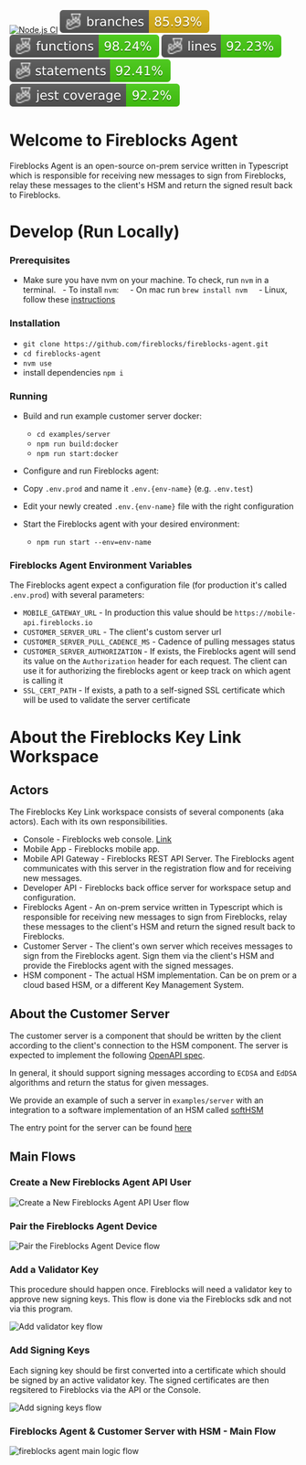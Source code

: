 [![Node.js CI](https://github.com/fireblocks/fireblocks-agent/actions/workflows/node.js.yml/badge.svg)](https://github.com/fireblocks/fireblocks-agent/actions/workflows/node.js.yml)
![Branches](https://github.com/fireblocks/fireblocks-agent/blob/badges/badges/coverage-branches.svg)
![Functions](https://github.com/fireblocks/fireblocks-agent/blob/badges/badges/coverage-functions.svg)
![Lines](https://github.com/fireblocks/fireblocks-agent/blob/badges/badges/coverage-lines.svg)
![Statements](https://github.com/fireblocks/fireblocks-agent/blob/badges/badges/coverage-statements.svg)
![Jest coverage](https://github.com/fireblocks/fireblocks-agent/blob/badges/badges/coverage-jest%20coverage.svg)

# Welcome to Fireblocks Agent

Fireblocks Agent is an open-source on-prem service written in Typescript which is responsible for receiving new messages to sign from Fireblocks, relay these messages to the client's HSM and return the signed result back to Fireblocks.

# Develop (Run Locally)

### Prerequisites

- Make sure you have nvm on your machine. To check, run `nvm` in a terminal.
  - To install `nvm`:
    - On mac run `brew install nvm`
    - Linux, follow these [instructions](https://github.com/nvm-sh/nvm?tab=readme-ov-file#installing-and-updating)

### Installation 

- `git clone https://github.com/fireblocks/fireblocks-agent.git`
- `cd fireblocks-agent`
- `nvm use`
- install dependencies `npm i`

### Running
- Build and run example customer server docker:
  - `cd examples/server`
  - `npm run build:docker`
  - `npm run start:docker`

- Configure and run Fireblocks agent:
- Copy `.env.prod` and name it `.env.{env-name}` (e.g. `.env.test`)
- Edit your newly created `.env.{env-name}` file with the right configuration
- Start the Fireblocks agent with your desired environment:
  - `npm run start --env=env-name`

### Fireblocks Agent Environment Variables
The Fireblocks agent expect a configuration file (for production it's called `.env.prod`) with several parameters:
* `MOBILE_GATEWAY_URL` - In production this value should be `https://mobile-api.fireblocks.io`
* `CUSTOMER_SERVER_URL` - The client's custom server url
* `CUSTOMER_SERVER_PULL_CADENCE_MS` - Cadence of pulling messages status
* `CUSTOMER_SERVER_AUTHORIZATION` - If exists, the Fireblocks agent will send its value on the `Authorization` header for each request. The client can use it for authorizing the fireblocks agent or keep track on which agent is calling it
* `SSL_CERT_PATH` - If exists, a path to a self-signed SSL certificate which will be used to validate the server certificate


# About the Fireblocks Key Link Workspace

## Actors
The Fireblocks Key Link workspace consists of several components (aka actors). Each with its own responsibilities.

* Console - Fireblocks web console. [Link](https://console.fireblocks.io/v2/)
* Mobile App - Fireblocks mobile app.
* Mobile API Gateway - Fireblocks REST API Server. The Fireblocks agent communicates with this server in the registration flow and for receiving new messages.
* Developer API - Fireblocks back office server for workspace setup and configuration.
* Fireblocks Agent - An on-prem service written in Typescript which is responsible for receiving new messages to sign from Fireblocks, relay these messages to the client's HSM and return the signed result back to Fireblocks.
* Customer Server - The client's own server which receives messages to sign from the Fireblocks agent. Sign them via the client's HSM and provide the Fireblocks agent with the signed messages.
* HSM component - The actual HSM implementation. Can be on prem or a cloud based HSM, or a different Key Management System.

## About the Customer Server
The customer server is a component that should be written by the client according to the client's connection to the HSM component. The server is expected to implement the following [OpenAPI spec](api/customer-server.api.yml). 

In general, it should support signing messages according to `ECDSA` and `EdDSA` algorithms and return the status for given messages.

We provide an example of such a server in `examples/server` with an integration to a software implementation of an HSM called [softHSM](https://www.opendnssec.org/softhsm/)

The entry point for the server can be found [here](examples/server/src/server.ts)

## Main Flows

### Create a New Fireblocks Agent API User

![Create a New Fireblocks Agent API User flow](docs/flows/create_api_user_sd.png)

### Pair the Fireblocks Agent Device

![Pair the Fireblocks Agent Device flow](docs/flows/pair_device_sd.png)

### Add a Validator Key
This procedure should happen once. Fireblocks will need a validator key to approve new signing keys. This flow is done via the Fireblocks sdk and not via this program.

![Add validator key flow](docs/flows/add_validator_key.png)

### Add Signing Keys
Each signing key should be first converted into a certificate which should be signed by an active validator key. The signed certificates are then regsitered to Fireblocks via the API or the Console. 

![Add signing keys flow](docs/flows/add_signing_keys.png)

### Fireblocks Agent & Customer Server with HSM - Main Flow

![fireblocks agent main logic flow](docs/flows/fireblocks_agent_main_flow.png)